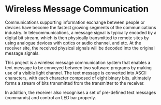 # Wireless Message Communication
Communications supporting information exchange between people or devices have become the fastest growing segments of the communications industry. In telecommunications, a message signal is typically encoded by a digital bit stream, which is then physically transmitted to remote sites by using analogue devices with optics or audio channel, and etc. At the receiver site, the received physical signals will be decoded into the original message signals.

This project is a wireless message communication system that enables a text message to be conveyed between two software programs by making use of a visible light channel. The text message is converted into ASCII characters, with each character composed of eight binary bits, ultimately forms a stream of bits transmitted from the transmitter to the receiver. 

In addition, the receiver also recognises a set of pre-defined text messages (commands) and control an LED bar properly.

